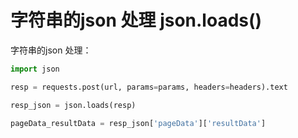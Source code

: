 # 字符串的json 处理 json.loads()

字符串的json 处理：
```python
import json

resp = requests.post(url, params=params, headers=headers).text

resp_json = json.loads(resp)

pageData_resultData = resp_json['pageData']['resultData']
```

